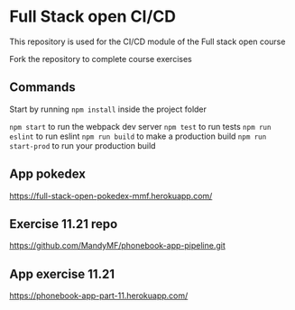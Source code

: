 # Full Stack open CI/CD

This repository is used for the CI/CD module of the Full stack open course

Fork the repository to complete course exercises

## Commands

Start by running `npm install` inside the project folder

`npm start` to run the webpack dev server
`npm test` to run tests
`npm run eslint` to run eslint
`npm run build` to make a production build
`npm run start-prod` to run your production build

## App pokedex
https://full-stack-open-pokedex-mmf.herokuapp.com/

## Exercise 11.21 repo
https://github.com/MandyMF/phonebook-app-pipeline.git

## App exercise 11.21
https://phonebook-app-part-11.herokuapp.com/
